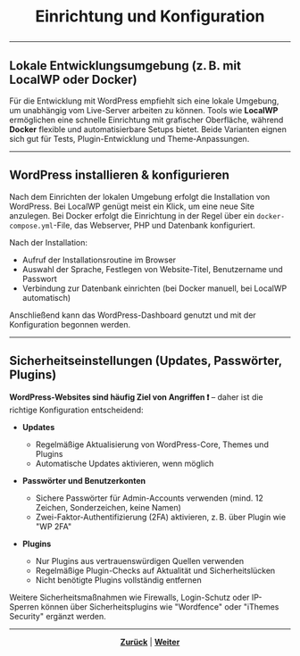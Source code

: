 # <p align="center">Einrichtung und Konfiguration</p>

---
<!-- Kapitel Einrichtung und Konfiguration -->

## Lokale Entwicklungsumgebung (z. B. mit LocalWP oder Docker)

Für die Entwicklung mit WordPress empfiehlt sich eine lokale Umgebung, um unabhängig vom Live-Server arbeiten zu können.
Tools wie **LocalWP** ermöglichen eine schnelle Einrichtung mit grafischer Oberfläche, während **Docker** flexible und automatisierbare Setups bietet.
Beide Varianten eignen sich gut für Tests, Plugin-Entwicklung und Theme-Anpassungen.

---

## WordPress installieren & konfigurieren

Nach dem Einrichten der lokalen Umgebung erfolgt die Installation von WordPress. Bei LocalWP genügt meist ein Klick, um eine neue Site anzulegen. Bei Docker erfolgt die Einrichtung in der Regel über ein `docker-compose.yml`-File, das Webserver, PHP und Datenbank konfiguriert.

Nach der Installation:

- Aufruf der Installationsroutine im Browser
- Auswahl der Sprache, Festlegen von Website-Titel, Benutzername und Passwort
- Verbindung zur Datenbank einrichten (bei Docker manuell, bei LocalWP automatisch)

Anschließend kann das WordPress-Dashboard genutzt und mit der Konfiguration begonnen werden.

---

## Sicherheitseinstellungen (Updates, Passwörter, Plugins)

**WordPress-Websites sind häufig Ziel von Angriffen ❗** – daher ist die richtige Konfiguration entscheidend:

- **Updates**
  - Regelmäßige Aktualisierung von WordPress-Core, Themes und Plugins
  - Automatische Updates aktivieren, wenn möglich

- **Passwörter und Benutzerkonten**
  - Sichere Passwörter für Admin-Accounts verwenden (mind. 12 Zeichen, Sonderzeichen, keine Namen)
  - Zwei-Faktor-Authentifizierung (2FA) aktivieren, z. B. über Plugin wie "WP 2FA"

- **Plugins**
  - Nur Plugins aus vertrauenswürdigen Quellen verwenden
  - Regelmäßige Plugin-Checks auf Aktualität und Sicherheitslücken
  - Nicht benötigte Plugins vollständig entfernen

Weitere Sicherheitsmaßnahmen wie Firewalls, Login-Schutz oder IP-Sperren können über Sicherheitsplugins wie "Wordfence" oder "iThemes Security" ergänzt werden.

---

<p align="center"><a href="/docs/06-entwicklung/08-cms/02-wp_grundlagen/"><strong>Zurück</strong></a> | <a href="/docs/06-entwicklung/08-cms/README.md"><strong>Weiter</strong></a></p>
